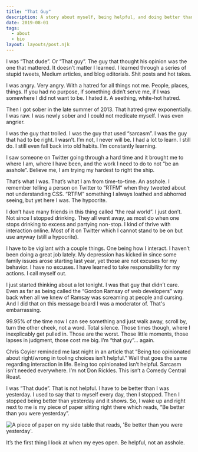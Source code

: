 ```yaml
---
title: "That Guy"
description: A story about myself, being helpful, and doing better than yesterday.
date: 2019-08-01
tags:
  - about
  - bio
layout: layouts/post.njk
---
```


I was <span class="italic">&ldquo;That dude&rdquo;</span>. Or <span class="italic">&ldquo;That guy&rdquo;</span>. The guy that thought his opinion was the one that mattered. It doesn’t matter I learned. I learned through a series of stupid tweets, Medium articles, and blog editorials. Shit posts and hot takes.

I was angry. Very angry. With a hatred for all things not me. People, places, things. If you had no purpose, if something didn’t serve me, if I was somewhere I did not want to be. I hated it. A seething, white-hot hatred.

Then I got sober in the late summer of 2013. That hatred grew exponentially. I was raw. I was newly sober and I could not medicate myself. I was even angrier.

I was the guy that trolled. I was the guy that used <span class="italic">&ldquo;sarcasm&rdquo;</span>. I was the guy that had to be right. I wasn’t. I’m not, I never will be. I had a lot to learn. I still do. I still even fall back into old habits. I’m constantly learning.

I saw someone on Twitter going through a hard time and it brought me to where I am, where I have been, and the work I need to do to not <span class="italic">&ldquo;be an asshole&rdquo;</span>. Believe me, I am trying my hardest to right the ship.

That’s what I was. That’s what I am from time-to-time. An asshole. I remember telling a person on Twitter to <span class="bolder">&ldquo;RTFM&rdquo;</span> when they tweeted about not understanding CSS. <span class="bolder">&ldquo;RTFM&rdquo;</span> something I always loathed and abhorred seeing, but yet here I was. The hypocrite.

I don’t have many friends in this thing called <span class="italic">&ldquo;the real world&rdquo;</span>. I just don’t. Not since I stopped drinking. They all went away, as most do when one stops drinking to excess and partying non-stop. I kind of thrive with interaction online. Most of it on Twitter which I cannot stand to be on but use anyway (still a hypocrite).

I have to be vigilant with a couple things. One being how I interact. I haven’t been doing a great job lately. My depression has kicked in since some family issues arose starting last year, yet those are not excuses for my behavior. I have no excuses. I have learned to take responsibility for my actions. I call myself out.

I just started thinking about a lot tonight. I was that guy that didn’t care. Even as far as being called the <span class="italic">&ldquo;Gordon Ramsay of web developers&rdquo;</span> way back when all we knew of Ramsay was screaming at people and cursing. And I did that on this message board I was a moderator of. That's embarrassing.

99.95% of the time now I can see something and just walk away, scroll by, turn the other cheek, not a word. Total silence. Those times though, where I inexplicably get pulled in. Those are the worst. Those little moments, those lapses in judgment, those cost me big. I’m <span class="italic">&ldquo;that guy&rdquo;</span>… again.

Chris Coyier reminded me last night in an article that <span class="italic">&ldquo;Being too opinionated about right/wrong in tooling choices isn’t helpful.&rdquo;</span> Well that goes the same regarding interaction in life. Being too opinionated isn’t helpful. Sarcasm isn’t needed everywhere. I’m not Don Rickles. This isn’t a Comedy Central Roast.

I was <span class="italic">&ldquo;That dude&rdquo;</span>. That is not helpful. I have to be better than I was yesterday. I used to say that to myself every day, then I stopped. Then I stopped being better than yesterday and it shows. So, I wake up and right next to me is my piece of paper sitting right there which reads, <span class="italic">&ldquo;Be better than you were yesterday&rdquo;</span>.

<img src="/img/notetoself.png" alt="A piece of paper on my side table that reads, 'Be better than you were yesterday'." />

It’s the first thing I look at when my eyes open. Be helpful, not an asshole.
